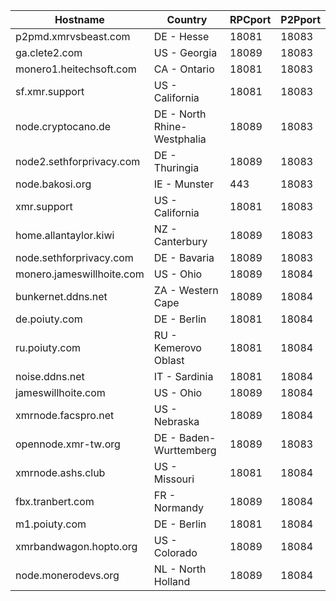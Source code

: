 Hostname | Country | RPCport | P2Pport
--- | --- | --- | ---
p2pmd.xmrvsbeast.com | DE - Hesse | 18081 | 18083
ga.clete2.com | US - Georgia | 18089 | 18083
monero1.heitechsoft.com | CA - Ontario | 18081 | 18083
sf.xmr.support | US - California | 18081 | 18083
node.cryptocano.de | DE - North Rhine-Westphalia | 18089 | 18083
node2.sethforprivacy.com | DE - Thuringia | 18089 | 18083
node.bakosi.org | IE - Munster | 443 | 18083
xmr.support | US - California | 18081 | 18083
home.allantaylor.kiwi | NZ - Canterbury | 18089 | 18083
node.sethforprivacy.com | DE - Bavaria | 18089 | 18083
monero.jameswillhoite.com | US - Ohio | 18089 | 18084
bunkernet.ddns.net | ZA - Western Cape | 18089 | 18084
de.poiuty.com | DE - Berlin | 18081 | 18084
ru.poiuty.com | RU - Kemerovo Oblast | 18081 | 18084
noise.ddns.net | IT - Sardinia | 18081 | 18084
jameswillhoite.com | US - Ohio | 18089 | 18084
xmrnode.facspro.net | US - Nebraska | 18089 | 18084
opennode.xmr-tw.org | DE - Baden-Wurttemberg | 18089 | 18083
xmrnode.ashs.club | US - Missouri | 18081 | 18084
fbx.tranbert.com | FR - Normandy | 18089 | 18084
m1.poiuty.com | DE - Berlin | 18081 | 18084
xmrbandwagon.hopto.org | US - Colorado | 18089 | 18084
node.monerodevs.org | NL - North Holland | 18089 | 18084
